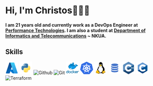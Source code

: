 # Hi, I'm Christos👋👨‍💻

#### I am 21 years old and currently work as a DevOps Engineer at <a href="https://www.performance.gr/">Performance Technologies</a>. I am also a student at <a href="https://www.di.uoa.gr/">Department of Informatics and Telecommunications</a> ~ NKUA.

## Skills
<p align="left"> <img src="https://raw.githubusercontent.com/github/explore/80688e429a7d4ef2fca1e82350fe8e3517d3494d/topics/azure/azure.png" alt="Azure" title="Azure" width="40" height="40"/> <img src="https://raw.githubusercontent.com/github/explore/80688e429a7d4ef2fca1e82350fe8e3517d3494d/topics/python/python.png" alt="Python" title="Python" width="40" height="40"/> <img src="https://www.vectorlogo.zone/logos/github/github-icon.svg" alt="Github" title="Github" width="40" height="40"/> <img src="https://www.vectorlogo.zone/logos/git-scm/git-scm-icon.svg" alt="Git" title="Git" width="40" height="40"/> <img src="https://raw.githubusercontent.com/github/explore/80688e429a7d4ef2fca1e82350fe8e3517d3494d/topics/docker/docker.png" alt="Docker" title="Docker" width="40" height="40"/> <img src="https://raw.githubusercontent.com/github/explore/80688e429a7d4ef2fca1e82350fe8e3517d3494d/topics/kubernetes/kubernetes.png" alt="Kubernetes" title="Kubernetes" width="40" height="40"/> <img src="https://raw.githubusercontent.com/github/explore/b15b6cf1726418913aafbf337a749dded180279d/topics/linux/linux.png" alt="Linux" title="Linux" width="40" height="40"/> <img src="https://raw.githubusercontent.com/github/explore/80688e429a7d4ef2fca1e82350fe8e3517d3494d/topics/sql/sql.png" alt="SQL" title="SQL" width="40" height="40"/> <img src="https://raw.githubusercontent.com/github/explore/80688e429a7d4ef2fca1e82350fe8e3517d3494d/topics/cpp/cpp.png" alt="C++" title="C++" width="40" height="40"/> <img src="https://raw.githubusercontent.com/github/explore/b15b6cf1726418913aafbf337a749dded180279d/topics/c/c.png" alt="C" title="C" width="40" height="40"/> <img src="https://raw.githubusercontent.com/github/explore/b15b6cf1726418913aafbf337a749dded180279d/topics/bicep/bicep.png" alt="Terraform" title="Terraform" width="40" height="40"/> </p>
